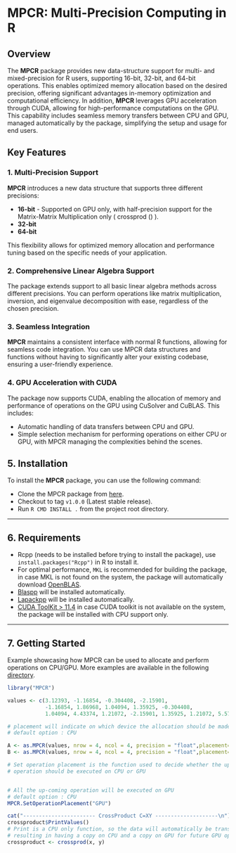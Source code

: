 
# MPCR: Multi-Precision Computing in R

## Overview

The **MPCR** package provides new data-structure support for multi- and mixed-precision for R users, supporting 16-bit, 32-bit, and 64-bit operations.
This enables optimized memory allocation based on the desired precision, offering significant advantages in-memory optimization and computational efficiency.
In addition, **MPCR** leverages GPU acceleration through CUDA, allowing for high-performance computations on the GPU.
This capability includes seamless memory transfers between CPU and GPU, managed automatically by the package, simplifying the setup and usage for end users.

## Key Features

### 1. Multi-Precision Support

**MPCR** introduces a new data structure that supports three different precisions:
- **16-bit** - Supported on GPU only, with half-precision support for the Matrix-Matrix Multiplication only ( crossprod () ).
- **32-bit**
- **64-bit**

This flexibility allows for optimized memory allocation and performance tuning based on the specific needs of your application.

### 2. Comprehensive Linear Algebra Support

The package extends support to all basic linear algebra methods across different precisions. You can perform operations like matrix multiplication, inversion, and eigenvalue decomposition with ease, regardless of the chosen precision.

### 3. Seamless Integration

**MPCR** maintains a consistent interface with normal R functions, allowing for seamless code integration. You can use MPCR data structures and functions without having to significantly alter your existing codebase, ensuring a user-friendly experience.

### 4. GPU Acceleration with CUDA

The package now supports CUDA, enabling the allocation of memory and performance of operations on the GPU using CuSolver and CuBLAS. This includes:
- Automatic handling of data transfers between CPU and GPU.
- Simple selection mechanism for performing operations on either CPU or GPU, with MPCR managing the complexities behind the scenes.

## 5. Installation

To install the **MPCR** package, you can use the following command:

- Clone the MPCR package from [here](https://github.com/stsds/MPCR).
- Checkout to tag `v1.0.0` (Latest stable release).
- Run `R CMD INSTALL .` from the project root directory.
___


## 6. Requirements
- Rcpp (needs to be installed before trying to install the package), use `install.packages("Rcpp")` in R to install it.
- For optimal performance, `MKL` is recommended for building the package,
in case MKL is not found on the system, the package will automatically download [OpenBLAS](https://github.com/OpenMathLib/OpenBLAS).
- [Blaspp](https://github.com/icl-utk-edu/blaspp) will be installed automatically.
- [Lapackpp](https://github.com/icl-utk-edu/lapackpp) will be installed automatically.
- [CUDA ToolKit > 11.4](https://developer.nvidia.com/cuda-toolkit) in case CUDA toolkit is not available on the system, the package will be installed with CPU support only.
___

## 7. Getting Started

Example showcasing how MPCR can be used to allocate and perform operations on CPU/GPU. More examples are available
in the following [directory](tests/R-tests).

```R
library("MPCR")

values <- c(3.12393, -1.16854, -0.304408, -2.15901,
            -1.16854, 1.86968, 1.04094, 1.35925, -0.304408,
            1.04094, 4.43374, 1.21072, -2.15901, 1.35925, 1.21072, 5.57265)

# placement will indicate on which device the allocation should be made.
# default option : CPU

A <- as.MPCR(values, nrow = 4, ncol = 4, precision = "float",placement="GPU")
B <- as.MPCR(values, nrow = 4, ncol = 4, precision = "float",placement="GPU")

# Set operation placement is the function used to decide whether the up-coming
# operation should be executed on CPU or GPU


# All the up-coming operation will be executed on GPU
# default option : CPU
MPCR.SetOperationPlacement("GPU")

cat("----------------------- CrossProduct C=XY --------------------\n")
crossproduct$PrintValues()
# Print is a CPU only function, so the data will automatically be transferred to CPU,
# resulting in having a copy on CPU and a copy on GPU for future GPU operation
crossproduct <- crossprod(x, y)
```